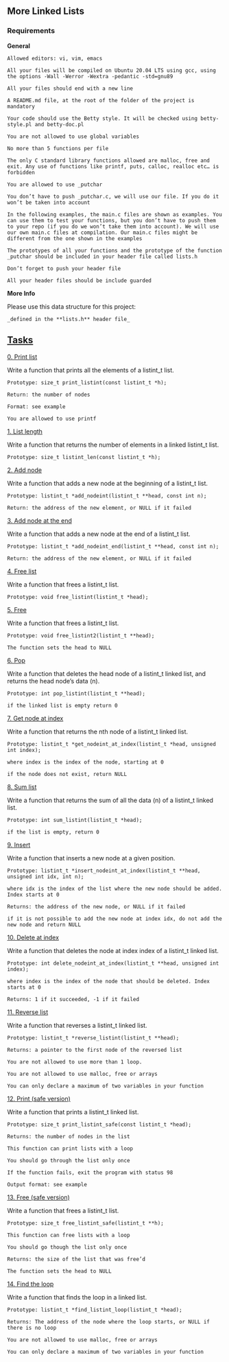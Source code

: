 ## More Linked Lists

### Requirements

**General**


    Allowed editors: vi, vim, emacs

    All your files will be compiled on Ubuntu 20.04 LTS using gcc, using the options -Wall -Werror -Wextra -pedantic -std=gnu89

    All your files should end with a new line

    A README.md file, at the root of the folder of the project is mandatory

    Your code should use the Betty style. It will be checked using betty-style.pl and betty-doc.pl

    You are not allowed to use global variables

    No more than 5 functions per file

    The only C standard library functions allowed are malloc, free and exit. Any use of functions like printf, puts, calloc, realloc etc… is forbidden

    You are allowed to use _putchar

    You don’t have to push _putchar.c, we will use our file. If you do it won’t be taken into account

    In the following examples, the main.c files are shown as examples. You can use them to test your functions, but you don’t have to push them to your repo (if you do we won’t take them into account). We will use our own main.c files at compilation. Our main.c files might be different from the one shown in the examples

    The prototypes of all your functions and the prototype of the function _putchar should be included in your header file called lists.h

    Don’t forget to push your header file

    All your header files should be include guarded

**More Info**

Please use this data structure for this project:

	_defined in the **lists.h** header file_


## [Tasks](https://intranet.alxswe.com/projects/230#task-1003)

[0. Print list]()

Write a function that prints all the elements of a listint_t list.

    Prototype: size_t print_listint(const listint_t *h);

    Return: the number of nodes

    Format: see example

    You are allowed to use printf

[1. List length]()

Write a function that returns the number of elements in a linked listint_t list.

    Prototype: size_t listint_len(const listint_t *h);

[2. Add node]()

Write a function that adds a new node at the beginning of a listint_t list.

    Prototype: listint_t *add_nodeint(listint_t **head, const int n);

    Return: the address of the new element, or NULL if it failed

[3. Add node at the end]()

Write a function that adds a new node at the end of a listint_t list.

    Prototype: listint_t *add_nodeint_end(listint_t **head, const int n);

    Return: the address of the new element, or NULL if it failed

[4. Free list]()

Write a function that frees a listint_t list.

    Prototype: void free_listint(listint_t *head);

[5. Free]()

Write a function that frees a listint_t list.

    Prototype: void free_listint2(listint_t **head);

    The function sets the head to NULL

[6. Pop]()

Write a function that deletes the head node of a listint_t linked list, and returns the head node’s data (n).

    Prototype: int pop_listint(listint_t **head);

    if the linked list is empty return 0

[7. Get node at index]()

Write a function that returns the nth node of a listint_t linked list.

    Prototype: listint_t *get_nodeint_at_index(listint_t *head, unsigned int index);

    where index is the index of the node, starting at 0

    if the node does not exist, return NULL

[8. Sum list]()

Write a function that returns the sum of all the data (n) of a listint_t linked list.

    Prototype: int sum_listint(listint_t *head);

    if the list is empty, return 0


[9. Insert]()

Write a function that inserts a new node at a given position.

    Prototype: listint_t *insert_nodeint_at_index(listint_t **head, unsigned int idx, int n);

    where idx is the index of the list where the new node should be added. Index starts at 0

    Returns: the address of the new node, or NULL if it failed

    if it is not possible to add the new node at index idx, do not add the new node and return NULL


[10. Delete at index]()

Write a function that deletes the node at index index of a listint_t linked list.

    Prototype: int delete_nodeint_at_index(listint_t **head, unsigned int index);

    where index is the index of the node that should be deleted. Index starts at 0

    Returns: 1 if it succeeded, -1 if it failed

[11. Reverse list]()

Write a function that reverses a listint_t linked list.

    Prototype: listint_t *reverse_listint(listint_t **head);

    Returns: a pointer to the first node of the reversed list

    You are not allowed to use more than 1 loop.

    You are not allowed to use malloc, free or arrays

    You can only declare a maximum of two variables in your function


[12. Print (safe version)]()

Write a function that prints a listint_t linked list.

    Prototype: size_t print_listint_safe(const listint_t *head);

    Returns: the number of nodes in the list

    This function can print lists with a loop

    You should go through the list only once

    If the function fails, exit the program with status 98

    Output format: see example

[13. Free (safe version)]()

Write a function that frees a listint_t list.

    Prototype: size_t free_listint_safe(listint_t **h);

    This function can free lists with a loop

    You should go though the list only once

    Returns: the size of the list that was free’d

    The function sets the head to NULL

[14. Find the loop]()

Write a function that finds the loop in a linked list.

    Prototype: listint_t *find_listint_loop(listint_t *head);

    Returns: The address of the node where the loop starts, or NULL if there is no loop

    You are not allowed to use malloc, free or arrays

    You can only declare a maximum of two variables in your function

